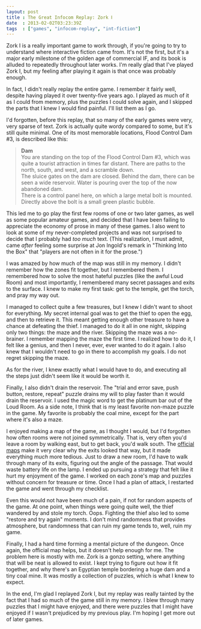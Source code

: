 ```yaml
---
layout: post
title : The Great Infocom Replay: Zork Ⅰ
date  : 2013-02-02T03:23:39Z
tags  : ["games", "infocom-replay", "int-fiction"]
---
```

Zork Ⅰ is a really important game to work through, if you're going to try to
understand where interactive fiction came from.  It's not the first, but it's a
major early milestone of the golden age of commercial IF, and its book is
alluded to repeatedly throughout later works.  I'm really glad that I've played
Zork Ⅰ, but my feeling after playing it again is that once was probably enough.

In fact, I didn't really replay the entire game.  I remember it fairly well,
despite having played it over twenty-five years ago.  I played as much of it as
I could from memory, plus the puzzles I could solve again, and I skipped the
parts that I knew I would find painful.  I'll list them as I go.

I'd forgotten, before this replay, that so many of the early games were very,
very sparse of text.  Zork is actually quite wordy compared to some, but it's
still quite minimal.  One of its most memorable locations, Flood Control Dam #3,
is described like this:

> **Dam**  
> You are standing on the top of the Flood Control Dam #3, which was quite a
> tourist attraction in times far distant. There are paths to the north, south,
> and west, and a scramble down.  
> The sluice gates on the dam are closed. Behind the dam, there can be seen a
> wide reservoir. Water is pouring over the top of the now abandoned dam.  
> There is a control panel here, on which a large metal bolt is mounted.  
> Directly above the bolt is a small green plastic bubble.

This led me to go play the first few rooms of one or two later games, as well
as some popular amateur games, and decided that I have been failing to
appreciate the economy of prose in many of these games.  I also went to look at
some of my never-completed projects and was not surprised to decide that I
probably had *too much* text.  (This realization, I must admit, came *after*
feeling some surprise at Jon Ingold's remark in "Thinking Into the Box" that
"players are not often in it for the prose.")

I was amazed by how much of the map was still in my memory.  I didn't remember
how the zones fit together, but I remembered them.  I remembered how to solve
the most hateful puzzles (like the awful Loud Room) and most importantly, I
remembered many secret passages and exits to the surface.  I knew to make my
first task: get to the temple, get the torch, and pray my way out.

I managed to collect quite a few treasures, but I knew I didn't want to shoot
for everything.  My secret internal goal was to get the thief to open the egg,
and then to retrieve it.  This meant getting enough other treasure to have a
chance at defeating the thief.  I managed to do it all in one night, skipping
only two things: the maze and the river.  Skipping the maze was a no-brainer.
I remember mapping the maze the first time.  I realized how to do it, I felt
like a genius, and then I never, ever, ever wanted to do it again.  I also knew
that I wouldn't need to go in there to accomplish my goals.  I do not regret
skipping the maze.

As for the river, I knew exactly what I would have to do, and executing all the
steps just didn't seem like it would be worth it.

Finally, I also didn't drain the reservoir.  The "trial and error save, push
button, restore, repeat" puzzle drains my will to play faster than it would
drain the reservoir.  I used the magic word to get the platinum bar out of the
Loud Room.  As a side note, I think that is my least favorite non-maze puzzle
in the game.  My favorite is probably the coal mine, except for the part where
it's also a maze.

I enjoyed making a map of the game, as I thought I would, but I'd forgotten how
often rooms were not joined symmetrically.  That is, very often you'd leave a
room by walking east, but to get back, you'd walk south.  The [official
maps](http://infocom.elsewhere.org/gallery/zork1_invisiclues/zork1_invisiclues.html)
make it very clear why the exits looked that way, but it made everything *much*
more tedious.  Just to draw a new room, I'd have to walk through many of its
exits, figuring out the angle of the passage.  That would waste battery life on
the lamp.  I ended up pursuing a strategy that felt like it hurt my enjoyment
of the game.  I worked on each zone's map and puzzles without concern for
treasure or time.  Once I had a plan of attack, I restarted the game and went
through my checklist.

Even this would not have been much of a pain, if not for random aspects of the
game.  At one point, when things were going quite well, the thief wandered by
and stole my torch.  Oops.  Fighting the thief also led to some "restore and
try again" moments.  I don't mind randomness that provides atmosphere, but
randomness that can ruin my game tends to, well, ruin my game.

Finally, I had a hard time forming a mental picture of the dungeon.  Once
again, the official map helps, but it doesn't help enough for me.  The problem
here is mostly with me.  Zork is a gonzo setting, where anything that will be
neat is allowed to exist.  I kept trying to figure out how it fit together, and
why there's an Egyptian temple bordering a huge dam and a tiny coal mine.  It
was mostly a collection of puzzles, which is what I knew to expect.

In the end, I'm glad I replayed Zork Ⅰ, but my replay was really tainted by the
fact that I had so much of the game still in my memory.  I blew through many
puzzles that I might have enjoyed, and there were puzzles that I might have
enjoyed if I wasn't prejudiced by my previous play.  I'm hoping I get more out
of later games.


